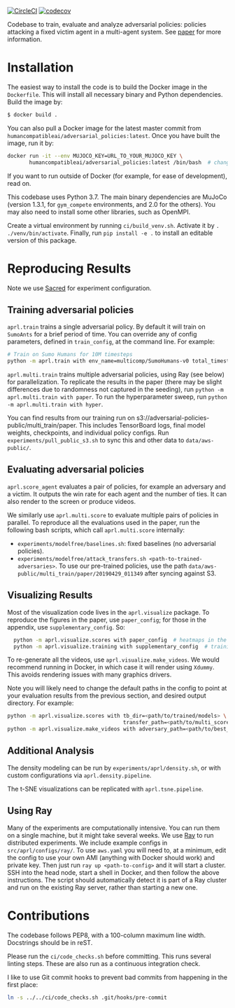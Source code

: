 [![CircleCI](https://circleci.com/gh/HumanCompatibleAI/adversarial-policies.svg?style=svg)](https://circleci.com/gh/HumanCompatibleAI/adversarial-policies)
[![codecov](https://codecov.io/gh/HumanCompatibleAI/adversarial-policies/branch/master/graph/badge.svg)](https://codecov.io/gh/HumanCompatibleAI/adversarial-policies)

Codebase to train, evaluate and analyze adversarial policies: policies attacking a fixed victim
agent in a multi-agent system. See [paper](https://arxiv.org/abs/1905.10615) for more information.

# Installation

The easiest way to install the code is to build the Docker image in the `Dockerfile`.
This will install all necessary binary and Python dependencies. Build the image by:

  ```bash
  $ docker build .
  ```

You can also pull a Docker image for the latest master commit from
`humancompatibleai/adversarial_policies:latest`. Once you have built the image, run it by:

  ```bash
  docker run -it --env MUJOCO_KEY=URL_TO_YOUR_MUJOCO_KEY \
         humancompatibleai/adversarial_policies:latest /bin/bash  # change tag if built locally
  ```

If you want to run outside of Docker (for example, for ease of development), read on.

This codebase uses Python 3.7. The main binary dependencies are MuJoCo (version 1.3.1, for
`gym_compete` environments, and 2.0 for the others). You may also need to install some other
libraries, such as OpenMPI.

Create a virtual environment by running `ci/build_venv.sh`. Activate it
by `. ./venv/bin/activate`. Finally, run `pip install -e .` to install
an editable version of this package.

# Reproducing Results

Note we use [Sacred](https://github.com/IDSIA/sacred) for
experiment configuration.

## Training adversarial policies

`aprl.train` trains a single adversarial policy. By default it will train on `SumoAnts` for
a brief period of time. You can override any of config parameters, defined in `train_config`, at
the command line. For example:

  ```bash
  # Train on Sumo Humans for 10M timesteps
  python -m aprl.train with env_name=multicomp/SumoHumans-v0 total_timesteps=10000000
  ```

`aprl.multi.train` trains multiple adversarial policies, using Ray (see below) for
parallelization. To replicate the results in the paper (there may be slight differences due to 
randomness not captured in the seeding), run `python -m aprl.multi.train with paper`. To run
the hyperparameter sweep, run `python -m aprl.multi.train with hyper`.

You can find results from our training run on s3://adversarial-policies-public/multi_train/paper.
This includes TensorBoard logs, final model weights, checkpoints, and individual policy configs.
Run `experiments/pull_public_s3.sh` to sync this and other data to `data/aws-public/`.

## Evaluating adversarial policies

`aprl.score_agent` evaluates a pair of policies, for example an adversary and a victim.
It outputs the win rate for each agent and the number of ties. It can also render to the screen
or produce videos.

We similarly use `aprl.multi.score` to evaluate multiple pairs of policies in parallel.
To reproduce all the evaluations used in the paper, run the following bash scripts, which call
`aprl.multi.score` internally:
  - `experiments/modelfree/baselines.sh`: fixed baselines (no adversarial policies).
  - `experiments/modelfree/attack_transfers.sh <path-to-trained-adversaries>`. To use our
     pre-trained policies, use the path `data/aws-public/multi_train/paper/20190429_011349`
     after syncing against S3.

## Visualizing Results

Most of the visualization code lives in the `aprl.visualize` package. To reproduce the figures
in the paper, use `paper_config`; for those in the appendix, use `supplementary_config`. So:

```bash
  python -m aprl.visualize.scores with paper_config  # heatmaps in the paper
  python -m aprl.visualize.training with supplementary_config  # training curves in appendix
```

To re-generate all the videos, use `aprl.visualize.make_videos`. We would recommend running
in Docker, in which case it will render using `Xdummy`. This avoids rendering issues with many
graphics drivers.

Note you will likely need to change the default paths in the config to point at your evaluation
results from the previous section, and desired output directory. For example:

  ```bash
  python -m aprl.visualize.scores with tb_dir=<path/to/trained/models> \
                                       transfer_path=<path/to/multi_score/output>
  python -m aprl.visualize.make_videos with adversary_path=<path/to/best_adversaries.json>
  ```

## Additional Analysis

The density modeling can be run by `experiments/aprl/density.sh`, or with custom
configurations via `aprl.density.pipeline`.

The t-SNE visualizations can be replicated with `aprl.tsne.pipeline`.

## Using Ray

Many of the experiments are computationally intensive. You can run them on a single machine, but it
might take several weeks. We use [Ray](https://github.com/ray-project/ray) to run distributed
experiments. We include example configs in `src/aprl/configs/ray/`. To use `aws.yaml` you
will need to, at a minimum, edit the config to use your own AMI (anything with Docker should work)
and private key. Then just run `ray up <path-to-config>` and it will start a cluster. SSH into the
head node, start a shell in Docker, and then follow the above instructions. The script should
automatically detect it is part of a Ray cluster and run on the existing Ray server, rather than
starting a new one.

# Contributions

The codebase follows PEP8, with a 100-column maximum line width. Docstrings should be in reST.

Please run the `ci/code_checks.sh` before committing. This runs several linting steps.
These are also run as a continuous integration check.

I like to use Git commit hooks to prevent bad commits from happening in the first place:
```bash
ln -s ../../ci/code_checks.sh .git/hooks/pre-commit
```
